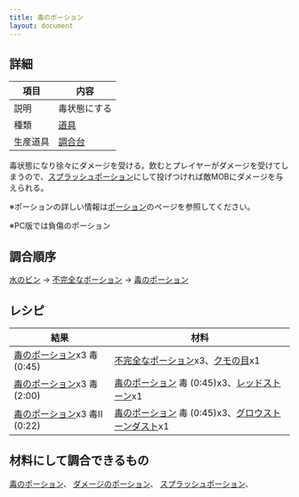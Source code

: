 ```yaml
---
title: 毒のポーション
layout: document
---
```

## 詳細

|項目|内容|
|---|---|
|説明|毒状態にする|
|種類|[道具](道具)|
|生産道具|[調合台](調合台)|

毒状態になり徐々にダメージを受ける。飲むとプレイヤーがダメージを受けてしまうので、[スプラッシュポーション](スプラッシュポーション)にして投げつければ敵MOBにダメージを与えられる。

※ポーションの詳しい情報は[ポーション](ポーション)のページを参照してください。

※PC版では負傷のポーション

## 調合順序

[水のビン](水のビン) → [不完全なポーション](不完全なポーション) → [毒のポーション](毒のポーション)

## レシピ

|結果|材料|
|---|---|
|[毒のポーション](毒のポーション)x3 毒 (0:45)|[不完全なポーション](不完全なポーション)x3、[クモの目](クモの目)x1|
|[毒のポーション](毒のポーション)x3 毒 (2:00)|[毒のポーション](毒のポーション) 毒 (0:45)x3、[レッドストーン](レッドストーン)x1|
|[毒のポーション](毒のポーション)x3 毒II (0:22)|[毒のポーション](毒のポーション) 毒 (0:45)x3、[グロウストーンダスト](グロウストーンダスト)x1|

## 材料にして調合できるもの

[毒のポーション](毒のポーション)、
[ダメージのポーション](ダメージのポーション)、
[スプラッシュポーション](スプラッシュポーション)、
